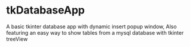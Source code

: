 # tkDatabaseApp
A basic tkinter database app with dynamic insert popup window, 
Also featuring an easy way to show tables from a mysql database with tkinter treeView
